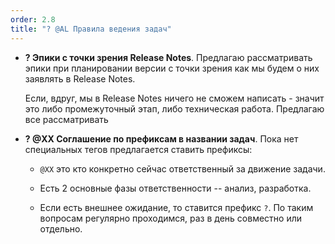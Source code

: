 ```yaml
---
order: 2.8
title: "? @AL Правила ведения задач"
---
```


-  **? Эпики с точки зрения Release Notes**. Предлагаю рассматривать эпики при планировании версии с точки зрения как мы будем о них заявлять в Release Notes.

   Если, вдруг, мы в Release Notes ничего не сможем написать - значит это либо промежуточный этап, либо техническая работа. Предлагаю все рассматривать

-  **? @XX Соглашение по префиксам в названии задач**. Пока нет специальных тегов предлагается ставить префиксы:

   -   `@XX` это кто конкретно сейчас ответственный за движение задачи. 

      -  Есть 2 основные фазы ответственности -- анализ, разработка. 

   -  Если есть внешнее ожидание, то ставится префикс `?`. По таким вопросам регулярно проходимся, раз в день совместно или отдельно.